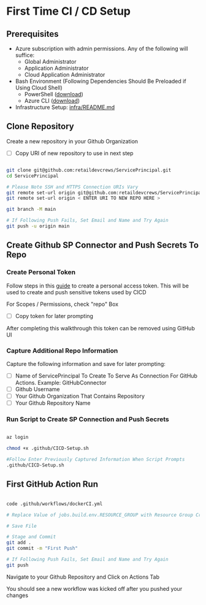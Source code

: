 # First Time CI / CD Setup

## Prerequisites

- Azure subscription with admin permissions. Any of the following will suffice:
  - Global Administrator
  - Application Administrator
  - Cloud Application Administrator
- Bash Environment (Following Dependencies Should Be Preloaded if Using Cloud Shell)
  - PowerShell ([download](https://docs.microsoft.com/en-us/powershell/scripting/install/installing-powershell?view=powershell-7.1))
  - Azure CLI ([download](https://docs.microsoft.com/en-us/cli/azure/install-azure-cli?view=azure-cli-latest))
- Infrastructure Setup: [infra/README.md](../infra/README.md)

## Clone Repository

Create a new repository in your Github Organization

- [ ] Copy URI of new repository to use in next step

```sh

git clone git@github.com:retaildevcrews/ServicePrincipal.git
cd ServicePrincipal

# Please Note SSH and HTTPS Connection URIs Vary
git remote set-url origin git@github.com:retaildevcrews/ServicePrincipal.git
git remote set-url origin < ENTER URI TO NEW REPO HERE >

git branch -M main

# If Following Push Fails, Set Email and Name and Try Again
git push -u origin main

```

## Create Github SP Connector and Push Secrets To Repo

### Create Personal Token

Follow steps in this [guide](https://docs.github.com/en/free-pro-team@latest/github/authenticating-to-github/creating-a-personal-access-token) to create a personal access token. This will be used to create and push sensitive tokens used by CICD

For Scopes / Permissions, check "repo" Box

- [ ] Copy token for later prompting

After completing this walkthrough this token can be removed using GitHub UI

### Capture Additional Repo Information

Capture the following information and save for later prompting:

- [ ] Name of ServicePrincipal To Create To Serve As Connection For GitHub Actions. Example: GitHubConnector
- [ ] Github Username
- [ ] Your Github Organization That Contains Repository
- [ ] Your Github Repository Name

### Run Script to Create SP Connection and Push Secrets

```sh

az login

chmod +x .github/CICD-Setup.sh

#Follow Enter Previously Captured Information When Script Prompts
.github/CICD-Setup.sh

```

## First GitHub Action Run

```sh

code .github/workflows/dockerCI.yml

# Replace Value of jobs.build.env.RESOURCE_GROUP with Resource Group Created By Infrastructure Scripts (Can Also Be Retreived From portal.azure.com)

# Save File

# Stage and Commit
git add .
git commit -m "First Push"

# If Following Push Fails, Set Email and Name and Try Again
git push

```

Navigate to your Github Repository and Click on Actions Tab

You should see a new workflow was kicked off after you pushed your changes
